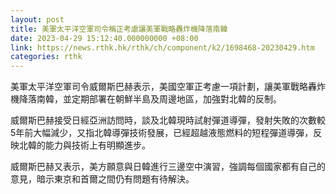 ```yaml
---
layout: post
title: 美軍太平洋空軍司令稱正考慮讓美軍戰略轟炸機降落南韓
date: 2023-04-29 15:12:40.000000000 +08:00
link: https://news.rthk.hk/rthk/ch/component/k2/1698468-20230429.htm
categories: rthk
---
```


美軍太平洋空軍司令威爾斯巴赫表示，美國空軍正考慮一項計劃，讓美軍戰略轟炸機降落南韓，並定期部署在朝鮮半島及周邊地區，加強對北韓的反制。

威爾斯巴赫接受日經亞洲訪問時，談及北韓現時試射彈道導彈，發射失敗的次數較5年前大幅減少，又指北韓導彈技術發展，已經超越液態燃料的短程彈道導彈，反映北韓的能力與技術上有明顯進步。

威爾斯巴赫又表示，美方願意與日韓進行三邊空中演習，強調每個國家都有自己的意見，暗示東京和首爾之間仍有問題有待解決。
